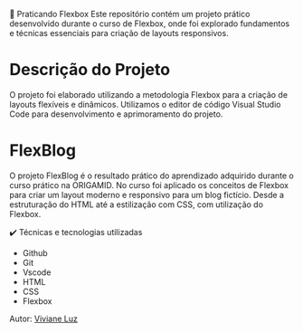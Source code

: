 🔨 Praticando Flexbox 
Este repositório contém um projeto prático desenvolvido durante o curso de Flexbox, onde foi explorado fundamentos e técnicas essenciais para criação de layouts responsivos.

# Descrição do Projeto
O projeto foi elaborado utilizando a metodologia Flexbox para a criação de layouts flexíveis e dinâmicos. Utilizamos o editor de código Visual Studio Code para desenvolvimento e aprimoramento do projeto.

# FlexBlog
O projeto FlexBlog é o resultado prático do aprendizado adquirido durante o curso prático na ORIGAMID. No curso foi aplicado os conceitos de Flexbox para criar um layout moderno e responsivo para um blog fictício. Desde a estruturação do HTML até a estilização com CSS, com utilização do Flexbox.

✔️ Técnicas e tecnologias utilizadas
- Github
- Git
- Vscode
- HTML
- CSS 
- Flexbox

Autor:
[Viviane Luz](https://www.linkedin.com/in/viviane-luz/)

